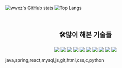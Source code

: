 ![wwxz's GitHub stats](https://github-readme-stats.vercel.app/api?username=shifttag&show_icons=true&theme=dracula) ![Top Langs](https://github-readme-stats.vercel.app/api/top-langs/?username=shifttag&langs_count=6&layout=compact&theme=dark)﻿

</br>
<h2 align="center">🛠️많이 해본 기술들</h2>
<p align="center">
  <img src="https://img.shields.io/badge/java-007396?style=for-the-badge&logo=OpenJDK&logoColor=white">
  <img src="https://img.shields.io/badge/spring-6DB33F?style=for-the-badge&logo=Spring&logoColor=white">
  <img src="https://img.shields.io/badge/react-61DAFB?style=for-the-badge&logo=React&logoColor=white">
  <img src="https://img.shields.io/badge/MySQL-4479A1?style=for-the-badge&logo=MySQL&logoColor=white">
  <img src="https://img.shields.io/badge/JavaScript-F7DF1E?style=for-the-badge&logo=JavaScript&logoColor=white">
  <img src="https://img.shields.io/badge/git-F05032?style=for-the-badge&logo=Git&logoColor=white">
  <img src="https://img.shields.io/badge/html5-E34F26?style=for-the-badge&logo=HTML5&logoColor=white">
  <img src="https://img.shields.io/badge/css-663399?style=for-the-badge&logo=CSS&logoColor=white">
  <img src="https://img.shields.io/badge/C-A8B9CC?style=for-the-badge&logo=C&logoColor=white">
  <img src="https://img.shields.io/badge/python-3776AB?style=for-the-badge&logo=Python&logoColor=white">
</p>

java,spring,react,mysql,js,git,html,css,c,python
